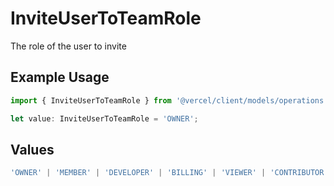 # InviteUserToTeamRole

The role of the user to invite

## Example Usage

```typescript
import { InviteUserToTeamRole } from '@vercel/client/models/operations';

let value: InviteUserToTeamRole = 'OWNER';
```

## Values

```typescript
'OWNER' | 'MEMBER' | 'DEVELOPER' | 'BILLING' | 'VIEWER' | 'CONTRIBUTOR';
```

